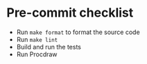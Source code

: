 Pre-commit checklist
====================

- Run `make format` to format the source code
- Run `make lint`
- Build and run the tests
- Run Procdraw
